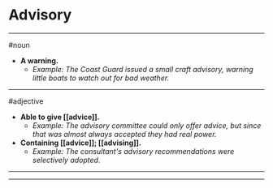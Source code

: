 # Advisory
---
#noun
- **A warning.**
	- _Example: The Coast Guard issued a small craft advisory, warning little boats to watch out for bad weather._
---
#adjective
- **Able to give [[advice]].**
	- _Example: The advisory committee could only offer advice, but since that was almost always accepted they had real power._
- **Containing [[advice]]; [[advising]].**
	- _Example: The consultant's advisory recommendations were selectively adopted._
---
---
